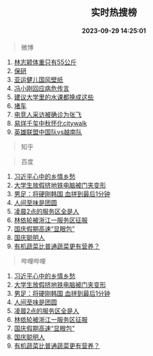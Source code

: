 <div align="center"><h2>实时热搜榜</h2><h4>2023-09-29 14:25:01</h4></div>

> 微博  

1. [林志颖体重只有55公斤](https://s.weibo.com/weibo?q=%23%E6%9E%97%E5%BF%97%E9%A2%96%E4%BD%93%E9%87%8D%E5%8F%AA%E6%9C%8955%E5%85%AC%E6%96%A4%23&t=31&band_rank=1&Refer=top)<br />
2. [保研](https://s.weibo.com/weibo?q=%E4%BF%9D%E7%A0%94&t=31&band_rank=2&Refer=top)<br />
3. [亚运健儿国风壁纸](https://s.weibo.com/weibo?q=%23%E4%BA%9A%E8%BF%90%E5%81%A5%E5%84%BF%E5%9B%BD%E9%A3%8E%E5%A3%81%E7%BA%B8%23&t=31&band_rank=3&Refer=top)<br />
4. [冯小刚回应病危传言](https://s.weibo.com/weibo?q=%23%E5%86%AF%E5%B0%8F%E5%88%9A%E5%9B%9E%E5%BA%94%E7%97%85%E5%8D%B1%E4%BC%A0%E8%A8%80%23&t=31&band_rank=4&Refer=top)<br />
5. [建议大学里的水课都换成这些](https://s.weibo.com/weibo?q=%E5%BB%BA%E8%AE%AE%E5%A4%A7%E5%AD%A6%E9%87%8C%E7%9A%84%E6%B0%B4%E8%AF%BE%E9%83%BD%E6%8D%A2%E6%88%90%E8%BF%99%E4%BA%9B&t=31&band_rank=5&Refer=top)<br />
6. [堵车](https://s.weibo.com/weibo?q=%E5%A0%B5%E8%BD%A6&t=31&band_rank=6&Refer=top)<br />
7. [电竞人采访被确诊为张飞](https://s.weibo.com/weibo?q=%23%E7%94%B5%E7%AB%9E%E4%BA%BA%E9%87%87%E8%AE%BF%E8%A2%AB%E7%A1%AE%E8%AF%8A%E4%B8%BA%E5%BC%A0%E9%A3%9E%23&t=31&band_rank=7&Refer=top)<br />
8. [易烊千玺中秋怀化citywalk](https://s.weibo.com/weibo?q=%23%E6%98%93%E7%83%8A%E5%8D%83%E7%8E%BA%E4%B8%AD%E7%A7%8B%E6%80%80%E5%8C%96citywalk%23&t=31&band_rank=8&Refer=top)<br />
9. [英雄联盟中国队vs越南队](https://s.weibo.com/weibo?q=%23%E8%8B%B1%E9%9B%84%E8%81%94%E7%9B%9F%E4%B8%AD%E5%9B%BD%E9%98%9Fvs%E8%B6%8A%E5%8D%97%E9%98%9F%23&t=31&band_rank=9&Refer=top)<br />

> 知乎  


> 百度  

1. [习近平心中的乡情乡愁](https://www.baidu.com/s?wd=%E4%B9%A0%E8%BF%91%E5%B9%B3%E5%BF%83%E4%B8%AD%E7%9A%84%E4%B9%A1%E6%83%85%E4%B9%A1%E6%84%81&sa=fyb_news&rsv_dl=fyb_news)<br />
2. [大学生放假挤地铁电脑被门夹变形](https://www.baidu.com/s?wd=%E5%A4%A7%E5%AD%A6%E7%94%9F%E6%94%BE%E5%81%87%E6%8C%A4%E5%9C%B0%E9%93%81%E7%94%B5%E8%84%91%E8%A2%AB%E9%97%A8%E5%A4%B9%E5%8F%98%E5%BD%A2&sa=fyb_news&rsv_dl=fyb_news)<br />
3. [男足：将硬刚韩国 血拼到最后1分钟](https://www.baidu.com/s?wd=%E7%94%B7%E8%B6%B3%EF%BC%9A%E5%B0%86%E7%A1%AC%E5%88%9A%E9%9F%A9%E5%9B%BD+%E8%A1%80%E6%8B%BC%E5%88%B0%E6%9C%80%E5%90%8E1%E5%88%86%E9%92%9F&sa=fyb_news&rsv_dl=fyb_news)<br />
4. [人间至味是团圆](https://www.baidu.com/s?wd=%E4%BA%BA%E9%97%B4%E8%87%B3%E5%91%B3%E6%98%AF%E5%9B%A2%E5%9C%86&sa=fyb_news&rsv_dl=fyb_news)<br />
5. [凌晨2点的服务区全是人](https://www.baidu.com/s?wd=%E5%87%8C%E6%99%A82%E7%82%B9%E7%9A%84%E6%9C%8D%E5%8A%A1%E5%8C%BA%E5%85%A8%E6%98%AF%E4%BA%BA&sa=fyb_news&rsv_dl=fyb_news)<br />
6. [林依轮被浙江一服务区征服](https://www.baidu.com/s?wd=%E6%9E%97%E4%BE%9D%E8%BD%AE%E8%A2%AB%E6%B5%99%E6%B1%9F%E4%B8%80%E6%9C%8D%E5%8A%A1%E5%8C%BA%E5%BE%81%E6%9C%8D&sa=fyb_news&rsv_dl=fyb_news)<br />
7. [国庆假期高速“显眼包”](https://www.baidu.com/s?wd=%E5%9B%BD%E5%BA%86%E5%81%87%E6%9C%9F%E9%AB%98%E9%80%9F%E2%80%9C%E6%98%BE%E7%9C%BC%E5%8C%85%E2%80%9D&sa=fyb_news&rsv_dl=fyb_news)<br />
8. [国庆聪明人](https://www.baidu.com/s?wd=%E5%9B%BD%E5%BA%86%E8%81%AA%E6%98%8E%E4%BA%BA&sa=fyb_news&rsv_dl=fyb_news)<br />
9. [有机蔬菜比普通蔬菜更有营养？](https://www.baidu.com/s?wd=%E6%9C%89%E6%9C%BA%E8%94%AC%E8%8F%9C%E6%AF%94%E6%99%AE%E9%80%9A%E8%94%AC%E8%8F%9C%E6%9B%B4%E6%9C%89%E8%90%A5%E5%85%BB%EF%BC%9F&sa=fyb_news&rsv_dl=fyb_news)<br />

> 哔哩哔哩  

1. [习近平心中的乡情乡愁](https://www.baidu.com/s?wd=%E4%B9%A0%E8%BF%91%E5%B9%B3%E5%BF%83%E4%B8%AD%E7%9A%84%E4%B9%A1%E6%83%85%E4%B9%A1%E6%84%81&sa=fyb_news&rsv_dl=fyb_news)<br />
2. [大学生放假挤地铁电脑被门夹变形](https://www.baidu.com/s?wd=%E5%A4%A7%E5%AD%A6%E7%94%9F%E6%94%BE%E5%81%87%E6%8C%A4%E5%9C%B0%E9%93%81%E7%94%B5%E8%84%91%E8%A2%AB%E9%97%A8%E5%A4%B9%E5%8F%98%E5%BD%A2&sa=fyb_news&rsv_dl=fyb_news)<br />
3. [男足：将硬刚韩国 血拼到最后1分钟](https://www.baidu.com/s?wd=%E7%94%B7%E8%B6%B3%EF%BC%9A%E5%B0%86%E7%A1%AC%E5%88%9A%E9%9F%A9%E5%9B%BD+%E8%A1%80%E6%8B%BC%E5%88%B0%E6%9C%80%E5%90%8E1%E5%88%86%E9%92%9F&sa=fyb_news&rsv_dl=fyb_news)<br />
4. [人间至味是团圆](https://www.baidu.com/s?wd=%E4%BA%BA%E9%97%B4%E8%87%B3%E5%91%B3%E6%98%AF%E5%9B%A2%E5%9C%86&sa=fyb_news&rsv_dl=fyb_news)<br />
5. [凌晨2点的服务区全是人](https://www.baidu.com/s?wd=%E5%87%8C%E6%99%A82%E7%82%B9%E7%9A%84%E6%9C%8D%E5%8A%A1%E5%8C%BA%E5%85%A8%E6%98%AF%E4%BA%BA&sa=fyb_news&rsv_dl=fyb_news)<br />
6. [林依轮被浙江一服务区征服](https://www.baidu.com/s?wd=%E6%9E%97%E4%BE%9D%E8%BD%AE%E8%A2%AB%E6%B5%99%E6%B1%9F%E4%B8%80%E6%9C%8D%E5%8A%A1%E5%8C%BA%E5%BE%81%E6%9C%8D&sa=fyb_news&rsv_dl=fyb_news)<br />
7. [国庆假期高速“显眼包”](https://www.baidu.com/s?wd=%E5%9B%BD%E5%BA%86%E5%81%87%E6%9C%9F%E9%AB%98%E9%80%9F%E2%80%9C%E6%98%BE%E7%9C%BC%E5%8C%85%E2%80%9D&sa=fyb_news&rsv_dl=fyb_news)<br />
8. [国庆聪明人](https://www.baidu.com/s?wd=%E5%9B%BD%E5%BA%86%E8%81%AA%E6%98%8E%E4%BA%BA&sa=fyb_news&rsv_dl=fyb_news)<br />
9. [有机蔬菜比普通蔬菜更有营养？](https://www.baidu.com/s?wd=%E6%9C%89%E6%9C%BA%E8%94%AC%E8%8F%9C%E6%AF%94%E6%99%AE%E9%80%9A%E8%94%AC%E8%8F%9C%E6%9B%B4%E6%9C%89%E8%90%A5%E5%85%BB%EF%BC%9F&sa=fyb_news&rsv_dl=fyb_news)<br />
